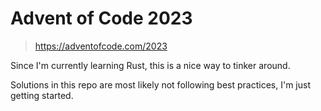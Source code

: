 # Advent of Code 2023

> https://adventofcode.com/2023

Since I'm currently learning Rust, this is a nice way to tinker around.

Solutions in this repo are most likely not following best practices, I'm just getting started.
